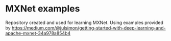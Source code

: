 # MXNet examples

Repository created and used for learning MXNet. Using examples provided
by https://medium.com/@julsimon/getting-started-with-deep-learning-and-apache-mxnet-34a978a854b4